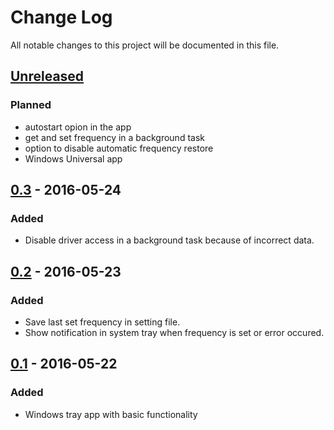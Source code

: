 # Change Log
All notable changes to this project will be documented in this file.

## [Unreleased]
### Planned
- autostart opion in the app
- get and set frequency in a background task
- option to disable automatic frequency restore
- Windows Universal app

## [0.3] - 2016-05-24
### Added
- Disable driver access in a background task because of incorrect data.

## [0.2] - 2016-05-23
### Added
- Save last set frequency in setting file.
- Show notification in system tray when frequency is set or error occured.

## [0.1] - 2016-05-22
### Added
- Windows tray app with basic functionality

[Unreleased]: https://github.com/BALEHOK/PWM/compare/v0.3...exp
[0.3]: https://github.com/BALEHOK/PWM/compare/v0.1...v0.3
[0.2]: https://github.com/BALEHOK/PWM/compare/v0.1...v0.2
[0.1]: https://github.com/BALEHOK/PWM/compare/init...v0.1